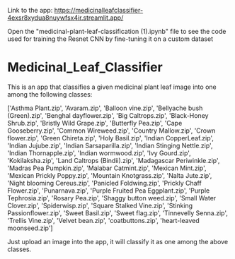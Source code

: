Link to the app: https://medicinalleafclassifier-4exsr8xydua8nuywfsx4ir.streamlit.app/

Open the "medicinal-plant-leaf-classification (1).ipynb" file to see the code used for training the Resnet CNN by fine-tuning it on a custom dataset

# Medicinal_Leaf_Classifier

This is an app that classifies a given medicinal plant leaf image into one among the following classes:

['Asthma Plant.zip', 'Avaram.zip', 'Balloon vine.zip', 'Bellyache bush (Green).zip', 'Benghal dayflower.zip', 'Big Caltrops.zip', 'Black-Honey Shrub.zip', 'Bristly Wild Grape.zip', 'Butterfly Pea.zip', 'Cape Gooseberry.zip', 'Common Wireweed.zip', 'Country Mallow.zip', 'Crown flower.zip', 'Green Chireta.zip', 'Holy Basil.zip', 'Indian CopperLeaf.zip', 'Indian Jujube.zip', 'Indian Sarsaparilla.zip', 'Indian Stinging Nettle.zip', 'Indian Thornapple.zip', 'Indian wormwood.zip', 'Ivy Gourd.zip', 'Kokilaksha.zip', 'Land Caltrops (Bindii).zip', 'Madagascar Periwinkle.zip', 'Madras Pea Pumpkin.zip', 'Malabar Catmint.zip', 'Mexican Mint.zip', 'Mexican Prickly Poppy.zip', 'Mountain Knotgrass.zip', 'Nalta Jute.zip', 'Night blooming Cereus.zip', 'Panicled Foldwing.zip', 'Prickly Chaff Flower.zip', 'Punarnava.zip', 'Purple Fruited Pea Eggplant.zip', 'Purple Tephrosia.zip', 'Rosary Pea.zip', 'Shaggy button weed.zip', 'Small Water Clover.zip', 'Spiderwisp.zip', 'Square Stalked Vine.zip', 'Stinking Passionflower.zip', 'Sweet Basil.zip', 'Sweet flag.zip', 'Tinnevelly Senna.zip', 'Trellis Vine.zip', 'Velvet bean.zip', 'coatbuttons.zip', 'heart-leaved moonseed.zip']

Just upload an image into the app, it will classify it as one among the above classes.



